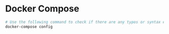 # Docker Compose

```sh
# Use the following command to check if there are any typos or syntax errors in your docker-compose.yml file
docker-compose config
```